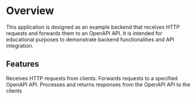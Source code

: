 # Overview
This application is designed as an example backend that receives HTTP requests and forwards them to an OpenAPI API. It is intended for educational purposes to demonstrate backend functionalities and API integration.

## Features
Receives HTTP requests from clients.
Forwards requests to a specified OpenAPI API.
Processes and returns responses from the OpenAPI API to the clients
